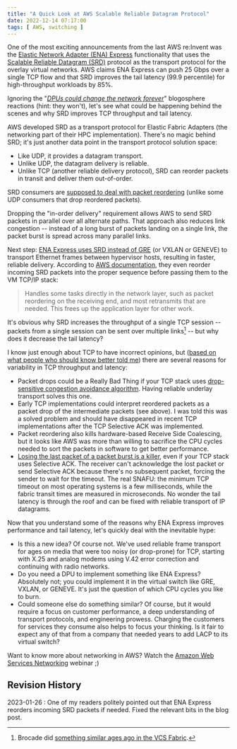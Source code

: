 ```yaml
---
title: "A Quick Look at AWS Scalable Reliable Datagram Protocol"
date: 2022-12-14 07:17:00
tags: [ AWS, switching ]
---
```

One of the most exciting announcements from the last AWS re:Invent was the [Elastic Network Adapter (ENA) Express](https://aws.amazon.com/about-aws/whats-new/2022/11/elastic-network-adapter-ena-express-amazon-ec2-instances/) functionality that uses the [Scalable Reliable Datagram (SRD)](https://ieeexplore.ieee.org/document/9167399) protocol as the transport protocol for the overlay virtual networks. AWS claims ENA Express can push 25 Gbps over a single TCP flow and that SRD improves the tail latency (99.9 percentile) for high-throughput workloads by 85%.

Ignoring the "_[DPUs could change the network forever](/2023/01/dpu-change-network-forever.html)_" blogosphere reactions (hint: they won't), let's see what could be happening behind the scenes and why SRD improves TCP throughput and tail latency.
<!--more-->
AWS developed SRD as a transport protocol for Elastic Fabric Adapters (the networking part of their HPC implementation). There's no magic behind SRD; it's just another data point in the transport protocol solution space:

* Like UDP, it provides a datagram transport.
* Unlike UDP, the datagram delivery is reliable.
* Unlike TCP (another reliable delivery protocol), SRD can reorder packets in transit and deliver them out-of-order.

SRD consumers are [supposed to deal with packet reordering](https://aws.amazon.com/blogs/hpc/in-the-search-for-performance-theres-more-than-one-way-to-build-a-network/) (unlike some UDP consumers that drop reordered packets).

Dropping the "in-order delivery" requirement allows AWS to send SRD packets in parallel over all alternate paths. That approach also reduces link congestion -- instead of a long burst of packets landing on a single link, the packet burst is spread across many parallel links.

Next step: [ENA Express uses SRD instead of GRE](https://aws.amazon.com/about-aws/whats-new/2022/11/elastic-network-adapter-ena-express-amazon-ec2-instances/) (or VXLAN or GENEVE) to transport Ethernet frames between hypervisor hosts, resulting in faster, reliable delivery. According to [AWS documentation](https://docs.aws.amazon.com/AWSEC2/latest/UserGuide/ena-express.html), they even reorder incoming SRD packets into the proper sequence before passing them to the VM TCP/IP stack:

> Handles some tasks directly in the network layer, such as packet reordering on the receiving end, and most retransmits that are needed. This frees up the application layer for other work.

It's obvious why SRD increases the throughput of a single TCP session -- packets from a single session can be sent over multiple links[^BRC] -- but why does it decrease the tail latency?

[^BRC]: Brocade did [something similar ages ago in the VCS Fabric](/2011/04/brocade-vcs-fabric-has-almost-perfect.html).

I know just enough about TCP to have incorrect opinions, but ([based on what people who should know better told me](/2019/06/do-packet-drops-matter-for-tcp.html)) there are several reasons for variability in TCP throughput and latency:

* Packet drops could be a Really Bad Thing if your TCP stack uses [drop-sensitive congestion avoidance algorithm](https://en.wikipedia.org/wiki/TCP_congestion_control#Algorithms). Having reliable underlay transport solves this one.
* Early TCP implementations could interpret reordered packets as a packet drop of the intermediate packets (see above). I was told this was a solved problem and should have disappeared in recent TCP implementations after the TCP Selective ACK was implemented.
* Packet reordering also kills hardware-based Receive Side Coalescing, but it looks like AWS was more than willing to sacrifice the CPU cycles needed to sort the packets in software to get better performance.
* [Losing the last packet of a packet burst is a killer](/2019/06/do-packet-drops-matter-for-tcp.html#3111488803170449903), even if your TCP stack uses Selective ACK. The receiver can't acknowledge the lost packet or send Selective ACK because there's no subsequent packet, forcing the sender to wait for the timeout. The real SNAFU:  the minimum TCP timeout on most operating systems is a few milliseconds, while the fabric transit times are measured in microseconds. No wonder the tail latency is through the roof and can be fixed with reliable transport of IP datagrams.

Now that you understand some of the reasons why ENA Express improves performance and tail latency, let's quickly deal with the inevitable hype:

* Is this a new idea? Of course not. We've used reliable frame transport for ages on media that were too noisy (or drop-prone) for TCP, starting with X.25 and analog modems using V.42 error correction and continuing with radio networks.
* Do you need a DPU to implement something like ENA Express? Absolutely not; you could implement it in the virtual switch like GRE, VXLAN, or GENEVE. It's just the question of which CPU cycles you like to burn.
* Could someone else do something similar? Of course, but it would require a focus on customer performance, a deep understanding of transport protocols, and engineering prowess. Charging the customers for services they consume also helps to focus your thinking. Is it fair to expect any of that from a company that needed years to add LACP to its virtual switch?

Want to know more about networking in AWS? Watch the [Amazon Web Services Networking](https://www.ipspace.net/Amazon_Web_Services_Networking) webinar ;)

## Revision History

2023-01-26
: One of my readers politely pointed out that ENA Express reorders incoming SRD packets if needed. Fixed the relevant bits in the blog post.
